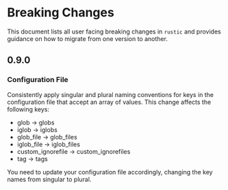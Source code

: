 # Breaking Changes

This document lists all user facing breaking changes in `rustic` and provides
guidance on how to migrate from one version to another.

## 0.9.0

### Configuration File

Consistently apply singular and plural naming conventions for keys in the
configuration file that accept an array of values. This change affects the
following keys:

- glob -> globs
- iglob -> iglobs
- glob_file -> glob_files
- iglob_file -> iglob_files
- custom_ignorefile -> custom_ignorefiles
- tag -> tags

You need to update your configuration file accordingly, changing the key names
from singular to plural.
